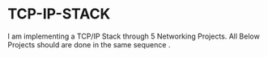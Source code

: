 # TCP-IP-STACK
I am implementing a TCP/IP Stack through 5 Networking Projects. All Below Projects should are done in the same sequence .
